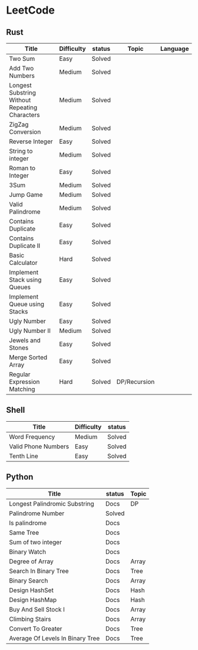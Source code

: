 # LeetCode

## Rust

Title | Difficulty | status | Topic | Language |
----- | ---------- | ------ | ----- | -------- |
Two Sum | Easy | Solved |
Add Two Numbers | Medium | Solved |
Longest Substring Without Repeating Characters | Medium | Solved |
ZigZag Conversion | Medium | Solved |
Reverse Integer | Easy | Solved |
String to integer | Medium | Solved |
Roman to Integer | Easy | Solved |
3Sum | Medium | Solved |
Jump Game | Medium | Solved |
Valid Palindrome | Medium | Solved |
Contains Duplicate | Easy | Solved |
Contains Duplicate II | Easy | Solved |
Basic Calculator | Hard | Solved |
Implement Stack using Queues | Easy | Solved |
Implement Queue using Stacks | Easy | Solved |
Ugly Number | Easy | Solved |
Ugly Number II | Medium | Solved |
Jewels and Stones | Easy | Solved |
Merge Sorted Array | Easy | Solved |
Regular Expression Matching | Hard | Solved | DP/Recursion|

## Shell

Title | Difficulty | status |
----- | ---------- | ------ |
Word Frequency | Medium | Solved |
Valid Phone Numbers | Easy | Solved |
Tenth Line | Easy | Solved |

## Python

Title | status | Topic |
----- | ------ | ----- |
 Longest Palindromic Substring | Docs | DP |
 Palindrome Number | Solved |
 Is palindrome | Docs |
 Same Tree | Docs |
 Sum of two integer | Docs |
 Binary Watch | Docs |
 Degree of Array | Docs | Array |
 Search In Binary Tree | Docs | Tree |
 Binary Search | Docs | Array |
 Design HashSet | Docs | Hash |
 Design HashMap | Docs | Hash |
 Buy And Sell Stock I | Docs | Array |
 Climbing Stairs | Docs | Array |
 Convert To Greater | Docs | Tree |
 Average Of Levels In Binary Tree | Docs | Tree |
 